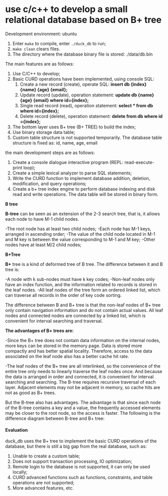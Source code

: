 # use c/c++ to develop a small relational database based on B+ tree
Development environment: ubuntu

1. Enter `make` to compile, enter `./duck_db` to run;
2. `make clean` clears files.
3. The directory where the database binary file is stored: ./data/db.bin

The main features are as follows:

1. Use C/C++ to develop;
2. Basic CURD operations have been implemented, using console SQL:
   1. Create a new record (create), operate SQL: **insert db {index} {name} {age} {email};**
   2. Update record (update), operation statement: **update db {name} {age} {email} where id={index};**
   3. Single read record (read), operation statement: **select * from db where id={index};**
   4. Delete record (delete), operation statement: **delete from db where id ={index};**
3. The bottom layer uses B+ tree (B+ TREE) to build the index;
4. Use binary storage data table;
5. Custom table structure is not supported temporarily. The database table structure is fixed as: id, name, age, email

the main development steps are as follows:
1. Create a console dialogue interactive program (REPL: read-execute-print loop);
2. Create a simple lexical analyzer to parse SQL statements;
3. Write the CURD function to implement database addition, deletion, modification, and query operations;
4. Create a b+ tree index engine to perform database indexing and disk read and write operations. The data table will be stored in binary form.

**B tree**

**B-tree** can be seen as an extension of the 2-3 search tree, that is, it allows each node to have M-1 child nodes.

-The root node has at least two child nodes;
-Each node has M-1 keys, arranged in ascending order;
-The value of the child node located in M-1 and M key is between the value corresponding to M-1 and M key;
-Other nodes have at least M/2 child nodes;

**B+Tree**

**B+** tree is a kind of deformed tree of B tree. The difference between it and B tree is:

-A node with k sub-nodes must have k key codes;
-Non-leaf nodes only have an index function, and the information related to records is stored in the leaf nodes.
-All leaf nodes of the tree form an ordered linked list, which can traverse all records in the order of key code sorting.

The difference between B and B+ tree is that the non-leaf nodes of B+ tree only contain navigation information and do not contain actual values. All leaf nodes and connected nodes are connected by a linked list, which is convenient for interval searching and traversal.

**The advantages of B+ trees are:**

-Since the B+ tree does not contain data information on the internal nodes, more keys can be stored in the memory page. Data is stored more compactly and has better spatial locality. Therefore, access to the data associated on the leaf node also has a better cache hit rate.

-The leaf nodes of the B+ tree are all interlinked, so the convenience of the entire tree only needs to linearly traverse the leaf nodes once. And because the data is arranged in order and connected, it is convenient for interval searching and searching. The B-tree requires recursive traversal of each layer. Adjacent elements may not be adjacent in memory, so cache hits are not as good as B+ trees.

But the B-tree also has advantages. The advantage is that since each node of the B-tree contains a key and a value, the frequently accessed elements may be closer to the root node, so the access is faster. The following is the difference diagram between B-tree and B+ tree:
#### Evaluation

duck_db uses the B+ tree to implement the basic CURD operations of the database, but there is still a big gap from the real database, such as:

1. Unable to create a custom table;
2. Does not support transaction processing, IO optimization;
3. Remote login to the database is not supported, it can only be used locally;
4. CURD advanced functions such as functions, constraints, and table operations are not supported;
5. More advanced features, etc.

